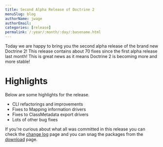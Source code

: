 ```yaml
---
title: Second Alpha Release of Doctrine 2
menuSlug: blog
authorName: jwage 
authorEmail: 
categories: [release]
permalink: /:year/:month/:day/:basename.html
---
```

Today we are happy to bring you the second alpha release of the brand
new Doctrine 2! This release contains about 70 fixes since the first
alpha release last month! This is great news as it means Doctrine 2 is
becoming more and more stable!

Highlights
==========

Below are some highlights for the release.

-   CLI refactorings and improvements
-   Fixes to Mapping information drivers
-   Fixes to ClassMetadata export drivers
-   Lots of other bug fixes

If you're curious about what all was committed in this release you can
check the [change
log](http://www.doctrine-project.org/change_log/2_0_0_ALPHA2) page and
you can snag the packages from the
[download](http://www.doctrine-project.org/download) page.
